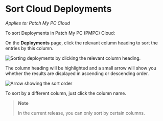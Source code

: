 # Sort Cloud Deployments

_Applies to: Patch My PC Cloud_

To sort Deployments in Patch My PC (PMPC) Cloud:

On the **Deployments** page, click the relevant column heading to sort the entries by this column.

![Sorting deployments by clicking the relevant column heading.](../../../.gitbook/assets/image-\(630\).png)

The column heading will be highlighted and a small arrow will show you whether the results are displayed in ascending or descending order.

![Arrow showing the sort order](../../../.gitbook/assets/image-\(631\).png)

To sort by a different column, just click the column name.

> **Note**
>
> In the current release, you can only sort by certain columns.
